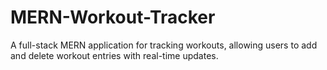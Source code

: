 # MERN-Workout-Tracker
A full-stack MERN application for tracking workouts, allowing users to add and delete workout entries with real-time updates. 
